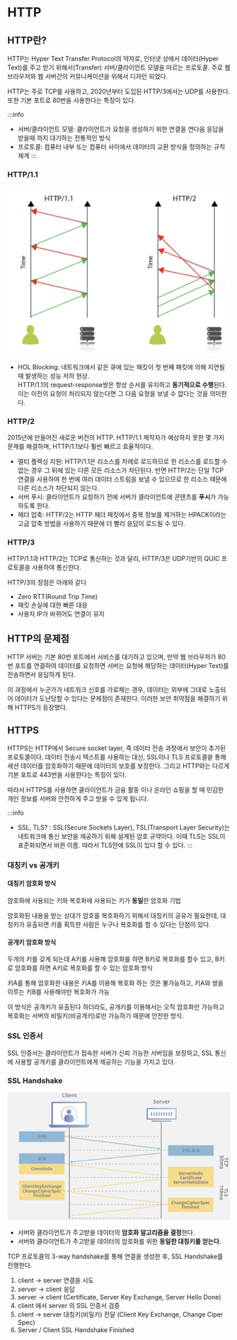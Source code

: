 # HTTP

## HTTP란?

HTTP는 Hyper Text Transfer Protocol의 약자로, 인터넷 상에서 데이터(Hyper Text)를 주고 받기 위해서(Transfer) 서버/클라이언트 모델을 따르는 프로토콜. 주로 웹 브라우저와 웹 서버간의 커뮤니케이션을 위해서 디자인 되었다.

HTTP는 주로 TCP를 사용하고, 2020년부터 도입된 HTTP/3에서는 UDP를 사용한다. 또한 기본 포트로 80번을 사용한다는 특징이 있다.

:::info

- 서버/클라이언트 모델: 클라이언트가 요청을 생성하기 위한 연결을 연다음 응답을 받을때 까지 대기하는 전통적인 방식
- 프로토콜: 컴퓨터 내부 또는 컴퓨터 사이에서 데이터의 교환 방식을 정의하는 규칙 체계
  :::

### HTTP/1.1

![http_1](./img/http_1.png)

- HOL Blocking: 네트워크에서 같은 큐에 있는 패킷이 첫 번째 패킷에 의해 지연될 때 발생하는 성능 저하 현상.  
  HTTP/1.1의 request-response쌍은 항상 순서를 유지하고 **동기적으로 수행**된다. 이는 이전의 요청이 처리되지 않는다면 그 다음 요청을 보낼 수 없다는 것을 의미한다.

### HTTP/2

2015년에 만들어진 새로운 버전의 HTTP. HTTP/1.1 제작자가 예상하지 못한 몇 가지 문제를 해결하며, HTTP/1.1보다 훨씬 빠르고 효율적이다.

- 멀티 플렉싱 지원: HTTP/1.1은 리소스를 차례로 로드하므로 한 리소스를 로드할 수 없는 경우 그 뒤에 있는 다른 모든 리소스가 차단된다. 반면 HTTP/2는 단일 TCP 연결을 사용하여 한 번에 여러 데이터 스트림을 보낼 수 있으므로 한 리소스 때문에 다른 리소스가 차단되지 않는다.
- 서버 푸시: 클라이언트가 요청하기 전에 서버가 클라이언트에 콘텐츠를 **푸시**가 가능하도록 한다.
- 헤더 압축: HTTP/2는 HTTP 헤더 패킷에서 중복 정보를 제거하는 HPACK이라는 고급 압축 방법을 사용하기 때문에 더 빨리 응답이 로드될 수 있다.

### HTTP/3

HTTP/1.1과 HTTP/2는 TCP로 통신하는 것과 달리, HTTP/3은 UDP기반의 QUIC 프로토콜을 사용하여 통신한다.

HTTP/3의 장점은 아래와 같다

- Zero RTT(Round Trip Time)
- 패킷 손실에 대한 빠른 대응
- 사용자 IP가 바뀌어도 연결이 유지

## HTTP의 문제점

HTTP 서버는 기본 80번 포트에서 서비스를 대기하고 있으며, 만약 웹 브라우저가 80번 포트를 연결하여 데이터를 요청하면 서버는 요청에 해당하는 데이터(Hyper Text)를 전송하면서 응답하게 된다.

이 과정에서 누군가가 네트워크 신호를 가로채는 경우, 데이터는 외부에 그대로 노출되어 데이터가 도난당할 수 있다는 문제점이 존재한다. 이러한 보안 취약점을 해결하기 위해 HTTPS가 등장했다.

## HTTPS

HTTPS는 HTTP에서 Secure socket layer, 즉 데이터 전송 과정에서 보안이 추가된 프로토콜이다. 데이터 전송시 텍스트를 사용하는 대신, SSL이나 TLS 프로토콜을 통해 세션 데이터를 암호화하기 때문에 데이터의 보호를 보장한다. 그리고 HTTP와는 다르게 기본 포트로 443번을 사용한다는 특징이 있다.

따라서 HTTPS를 사용하면 클라이언트가 금융 활동 이나 온라인 쇼핑을 할 때 민감한 개인 정보를 서버와 안전하게 주고 받을 수 있게 됩니다.

:::info

- SSL, TLS? : SSL(Secure Sockets Layer), TSL(Transport Layer Security)는 네트워크에 통신 보안을 제공하기 위해 설계된 암호 규약이다. 이때 TLS는 SSL이 표준화되면서 바뀐 이름. 따라서 TLS안에 SSL이 있다 할 수 있다.
  :::

### 대칭키 vs 공개키

#### 대칭키 암호화 방식

암호화에 사용되는 키와 복호화에 사용되는 키가 **동일**한 암호화 기법

암호화된 내용을 받는 상대가 암호를 복호화하기 위해서 대칭키의 공유가 필요한데, 대칭키가 유출되면 키를 획득한 사람은 누구나 복호화를 할 수 있다는 단점이 있다.

#### 공개키 암호화 방식

두개의 키를 갖게 되는데 A키를 사용해 암호화를 하면 B키로 복호화를 할수 있고, B키로 암호화를 하면 A키로 복호화를 할 수 있는 암호화 방식

키A를 통해 암호화한 내용은 키A를 이용해 복호화 하는 것은 불가능하고, 키A와 쌍을 이루는 키B를 사용해야만 복호화가 가능

이 방식은 공개키가 유출된다 하더라도, 공개키를 이용해서는 오직 암호화만 가능하고 복호화는 서버의 비밀키(비공개키)로만 가능하기 때문에 안전한 방식.

### SSL 인증서

SSL 인증서는 클라이언트가 접속한 서버가 신뢰 가능한 서버임을 보장하고, SSL 통신에 사용할 공개키를 클라이언트에게 제공하는 기능을 가지고 있다.

### SSL Handshake

![http_2](./img/http_2.png)

- 서버와 클라이언트가 주고받을 데이터의 **암호화 알고리즘을 결정**한다.
- 서버와 클라이언트가 주고받을 데이터의 암호화를 위한 **동일한 대칭키를 얻는다.**

TCP 프로토콜의 3-way handshake를 통해 연결을 생성한 후, SSL Handshake를 진행한다.

1. client → server 연결을 시도
2. server → client 응답
3. server → client (Certificate, Server Key Exchange, Server Hello Done)
4. client 에서 server 의 SSL 인증서 검증
5. client → server 대칭키(비밀키) 전달 (Client Key Exchange, Change Ciper Spec)
6. Server / Client SSL Handshake Finished
